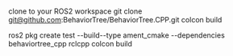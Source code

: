 #####
clone to your ROS2 workspace
git clone git@github.com:BehaviorTree/BehaviorTree.CPP.git
colcon build 


ros2 pkg create test --build--type ament_cmake --dependencies behaviortree_cpp rclcpp
colcon build
 

